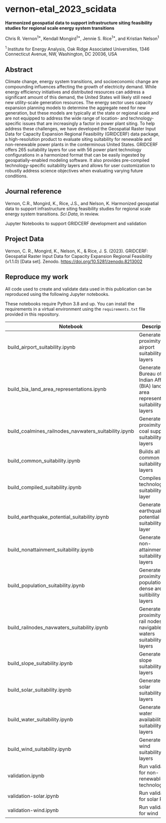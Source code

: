 # vernon-etal_2023_scidata

**Harmonized geospatial data to support infrastructure siting feasibility studies for regional scale energy system transitions**

Chris R. Vernon<sup>1\*</sup>, Kendall Mongird<sup>1\*</sup>, Jennie S. Rice<sup>1\*</sup>, and Kristian Nelson<sup>1</sup>

<sup>1 </sup> Institute for Energy Analysis, Oak Ridge Associated Universities, 1346 Connecticut Avenue, NW, Washington, DC 20036, USA

## Abstract
Climate change, energy system transitions, and socioeconomic change are compounding influences affecting the growth of electricity demand. While energy efficiency initiatives and distributed resources can address a significant amount of this demand, the United States will likely still need new utility-scale generation resources. The energy sector uses capacity expansion planning models to determine the aggregate need for new generation, but these models are typically at the state or regional scale and are not equipped to address the wide range of location- and technology-specific issues that are increasingly a factor in power plant siting. To help address these challenges, we have developed the Geospatial Raster Input Data for Capacity Expansion Regional Feasibility (GRIDCERF) data package, a high-resolution product to evaluate siting suitability for renewable and non-renewable power plants in the conterminous United States. GRIDCERF offers 265 suitability layers for use with 56 power plant technology configurations in a harmonized format that can be easily ingested by geospatially-enabled modeling software. It also provides pre-compiled technology-specific suitability layers and allows for user customization to robustly address science objectives when evaluating varying future conditions.

## Journal reference
Vernon, C.R., Mongird, K., Rice, J.S., and Nelson, K. Harmonized geospatial data to support infrastructure siting feasibility studies for regional scale energy system transitions. _Sci Data_, in review.

Jupyter Notebooks to support GRIDCERF development and validation

## Project Data
Vernon, C. R., Mongird, K., Nelson, K., & Rice, J. S. (2023). GRIDCERF: Geospatial Raster Input Data for Capacity Expansion Regional Feasibility (v1.1.0) [Data set]. Zenodo. https://doi.org/10.5281/zenodo.8213002

## Reproduce my work
All code used to create and validate data used in this publication can be reproduced using the following Jupyter notebooks.  

These notebooks require Python 3.8 and up.  You can install the requirements in a virtual environment using the `requirements.txt` file provided in this repository.


| **Notebook**                              | **Description**                                                                      |
|-------------------------------------------|--------------------------------------------------------------------------------------|
| build_airport_suitability.ipynb           | Generates proximity to airport suitability layers                                    |
| build_bia_land_area_representations.ipynb | Generates Bureau of Indian Affairs (BIA) land area representation suitability layers |
| build_coalmines_railnodes_navwaters_suitability.ipynb | Generates proximity to coal supply suitability layers | 
| build_common_suitability.ipynb | Builds all common suitability layers | 
| build_compiled_suitability.ipynb | Compiles all technology suitability layer |
| build_earthquake_potential_suitability.ipynb | Generates earthquake potential suitability layer | 
| build_nonattainment_suitability.ipynb | Generate non-attainment suitability layers | 
| build_population_suitability.ipynb | Generate proximity to population dense areas suitibility layers | 
| build_railnodes_navwaters_suitability.ipynb | Generate proximity to rail nodes and navigable waters suitability layers |
| build_slope_suitability.ipynb | Generate slope suitability layers |
| build_solar_suitability.ipynb | Generate solar suitability layers | 
| build_water_suitability.ipynb | Generate water availability suitability layers | 
| build_wind_suitability.ipynb | Generate wind suitability layers | 
| validation.ipynb | Run validation for non-renewable technologies | 
| validation-solar.ipynb | Run validation for solar PV | 
| validation-wind.ipynb | Run validation for wind | 

